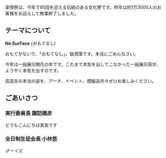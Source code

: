 翠巒祭は、今年で65回を迎える伝統のある文化祭です。昨年は約1万3000人のお客様をお迎えして無事終了しました。

## テーマについて

**No SurFace** *(おもてなし)*

おもてがないで、「おもてなし」。駄洒落です。本当にごめんなさい。

今年は一般展示開花の年です。これまで本気を出してこなかった一般展示班が、ようやく本気を出すのです。

高高生の本当の姿を、アーチ、イベント、模擬店共々ぜひお楽しみください。

## ごあいさつ

### 実行委員長 諏訪陽彦

どうもこんにちは実長です

### 全日制生徒会長 小林悠

*オーイエ*
